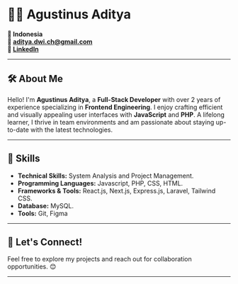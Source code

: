 # 👨‍💻 Agustinus Aditya

**📍 Indonesia**  
**📧 [aditya.dwi.ch@gmail.com](mailto:aditya.dwi.ch@gmail.com)**  
**🔗 [LinkedIn](https://www.linkedin.com/in/agustinusaditya)**  

---

## 🛠️ About Me
Hello! I'm **Agustinus Aditya**, a **Full-Stack Developer** with over 2 years of experience specializing in **Frontend Engineering**. I enjoy crafting efficient and visually appealing user interfaces with **JavaScript** and **PHP**. A lifelong learner, I thrive in team environments and am passionate about staying up-to-date with the latest technologies.

---

## 🔧 Skills
- **Technical Skills:** System Analysis and Project Management.
- **Programming Languages:** Javascript, PHP, CSS, HTML.
- **Frameworks & Tools:** React.js, Next.js, Express.js, Laravel, Tailwind CSS.  
- **Database:** MySQL.
- **Tools:** Git, Figma  

---

## 🌟 Let's Connect!
Feel free to explore my projects and reach out for collaboration opportunities. 😊

---
